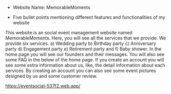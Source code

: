 - Website Name: MemorableMoments

- Five bullet points mentioning different features and functionalities of my website

This website is an social event management website named MemorableMoments. Here, you will see all the services that we provide. We provide six services. a) Wedding party b) Birthday party c) Anniversary party d) Engagement party e) Retirement party and f) Baby shower.
In the home page you will see our founders and their messages.
You will also see some FAQ in the below of the home page.
If you create an account you will see some extra information about us, like, the detail information about each services.
By creating an account you can also see some event pictures designed by us and some customer review.


https://eventsocial-537f2.web.app/
